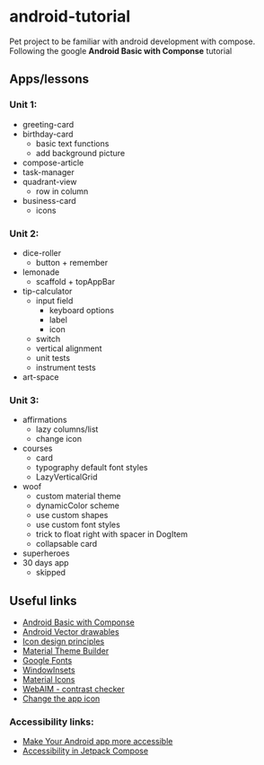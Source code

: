 android-tutorial
===============================================================================

Pet project to be familiar with android development with compose. Following
the google **Android Basic with Componse** tutorial

Apps/lessons
-------------------------------------------------------------------------------

### Unit 1:
- greeting-card
- birthday-card
    - basic text functions
    - add background picture
- compose-article
- task-manager
- quadrant-view
    - row in column
- business-card
    - icons

### Unit 2:
- dice-roller
    - button + remember
- lemonade
    - scaffold + topAppBar
- tip-calculator
    - input field
        - keyboard options
        - label
        - icon
    - switch
    - vertical alignment
    - unit tests
    - instrument tests
- art-space

### Unit 3:
- affirmations
    - lazy columns/list
    - change icon
- courses
    - card
    - typography default font styles
    - LazyVerticalGrid
- woof
    - custom material theme
    - dynamicColor scheme
    - use custom shapes
    - use custom font styles
    - trick to float right with spacer in DogItem
    - collapsable card
- superheroes
- 30 days app
    - skipped


Useful links
-------------------------------------------------------------------------------
- [Android Basic with Componse](https://developer.android.com/courses/android-basics-compose/course)
- [Android Vector drawables](https://developer.android.com/develop/ui/views/graphics/vector-drawable-resources)
- [Icon design principles](https://m3.material.io/styles/icons/designing-icons)
- [Material Theme Builder](https://m3.material.io/theme-builder#/custom)
- [Google Fonts](https://fonts.google.com/)
- [WindowInsets](https://developer.android.com/reference/android/view/WindowInsets)
- [Material Icons](https://fonts.google.com/icons)
- [WebAIM - contrast checker](https://webaim.org/resources/contrastchecker/)
- [Change the app icon](https://developer.android.com/codelabs/basic-android-kotlin-compose-training-change-app-icon)

### Accessibility links:
- [Make Your Android app more accessible](https://developer.android.com/courses/pathways/make-your-android-app-accessible)
- [Accessibility in Jetpack Compose](https://developer.android.com/codelabs/jetpack-compose-accessibility#0)
